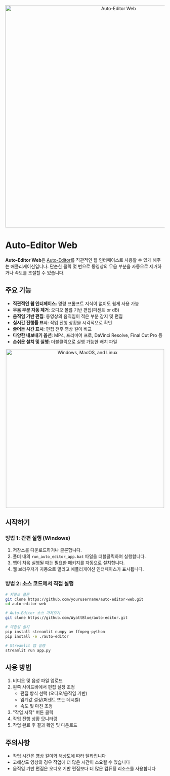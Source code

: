 <p align="center"><img src="https://auto-editor.com/img/auto-editor-banner.webp" title="Auto-Editor Web" width="700"></p>

# Auto-Editor Web

**Auto-Editor Web**은 [Auto-Editor](https://github.com/WyattBlue/auto-editor)를 직관적인 웹 인터페이스로 사용할 수 있게 해주는 애플리케이션입니다. 단순한 클릭 몇 번으로 동영상의 무음 부분을 자동으로 제거하거나 속도를 조절할 수 있습니다.

## 주요 기능

- **직관적인 웹 인터페이스**: 명령 프롬프트 지식이 없이도 쉽게 사용 가능
- **무음 부분 자동 제거**: 오디오 볼륨 기반 편집(퍼센트 or dB)
- **움직임 기반 편집**: 동영상의 움직임이 적은 부분 감지 및 편집
- **실시간 진행률 표시**: 작업 진행 상황을 시각적으로 확인
- **줄어든 시간 표시**: 편집 전후 영상 길이 비교
- **다양한 내보내기 옵션**: MP4, 프리미어 프로, DaVinci Resolve, Final Cut Pro 등
- **손쉬운 설치 및 실행**: 더블클릭으로 실행 가능한 배치 파일

<p align="center"><img src="https://auto-editor.com/img/cross-platform.webp" width="500" title="Windows, MacOS, and Linux"></p>

## 시작하기

### 방법 1: 간편 실행 (Windows)

1. 저장소를 다운로드하거나 클론합니다.
2. 폴더 내의 `run_auto_editor_app.bat` 파일을 더블클릭하여 실행합니다.
3. 앱이 처음 실행될 때는 필요한 패키지를 자동으로 설치합니다.
4. 웹 브라우저가 자동으로 열리고 애플리케이션 인터페이스가 표시됩니다.

### 방법 2: 소스 코드에서 직접 실행

```bash
# 저장소 클론
git clone https://github.com/yourusername/auto-editor-web.git
cd auto-editor-web

# Auto-Editor 소스 가져오기
git clone https://github.com/WyattBlue/auto-editor.git

# 의존성 설치
pip install streamlit numpy av ffmpeg-python
pip install -e ./auto-editor

# Streamlit 앱 실행
streamlit run app.py
```

## 사용 방법

1. 비디오 및 음성 파일 업로드
2. 왼쪽 사이드바에서 편집 설정 조정
   - 편집 방식 선택 (오디오/움직임 기반)
   - 임계값 설정(퍼센트 또는 데시벨)
   - 속도 및 마진 조정
3. "작업 시작" 버튼 클릭
4. 작업 진행 상황 모니터링
5. 작업 완료 후 결과 확인 및 다운로드

## 주의사항

- 작업 시간은 영상 길이와 해상도에 따라 달라집니다
- 고해상도 영상의 경우 작업에 더 많은 시간이 소요될 수 있습니다
- 움직임 기반 편집은 오디오 기반 편집보다 더 많은 컴퓨팅 리소스를 사용합니다
